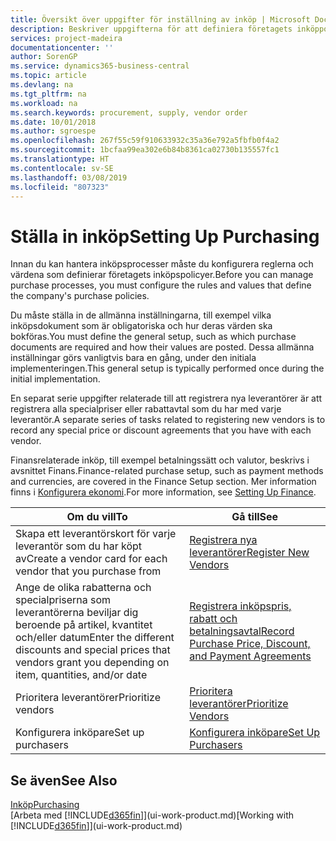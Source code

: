 ```yaml
---
title: Översikt över uppgifter för inställning av inköp | Microsoft Docs
description: Beskriver uppgifterna för att definiera företagets inköppolicyer och registrerar inköpsprocesserna.
services: project-madeira
documentationcenter: ''
author: SorenGP
ms.service: dynamics365-business-central
ms.topic: article
ms.devlang: na
ms.tgt_pltfrm: na
ms.workload: na
ms.search.keywords: procurement, supply, vendor order
ms.date: 10/01/2018
ms.author: sgroespe
ms.openlocfilehash: 267f55c59f910633932c35a36e792a5fbfb0f4a2
ms.sourcegitcommit: 1bcfaa99ea302e6b84b8361ca02730b135557fc1
ms.translationtype: HT
ms.contentlocale: sv-SE
ms.lasthandoff: 03/08/2019
ms.locfileid: "807323"
---
```

# <a name="setting-up-purchasing"></a><span data-ttu-id="6ac28-103">Ställa in inköp</span><span class="sxs-lookup"><span data-stu-id="6ac28-103">Setting Up Purchasing</span></span>
<span data-ttu-id="6ac28-104">Innan du kan hantera inköpsprocesser måste du konfigurera reglerna och värdena som definierar företagets inköpspolicyer.</span><span class="sxs-lookup"><span data-stu-id="6ac28-104">Before you can manage purchase processes, you must configure the rules and values that define the company's purchase policies.</span></span>

<span data-ttu-id="6ac28-105">Du måste ställa in de allmänna inställningarna, till exempel vilka inköpsdokument som är obligatoriska och hur deras värden ska bokföras.</span><span class="sxs-lookup"><span data-stu-id="6ac28-105">You must define the general setup, such as which purchase documents are required and how their values are posted.</span></span> <span data-ttu-id="6ac28-106">Dessa allmänna inställningar görs vanligtvis bara en gång, under den initiala implementeringen.</span><span class="sxs-lookup"><span data-stu-id="6ac28-106">This general setup is typically performed once during the initial implementation.</span></span>

<span data-ttu-id="6ac28-107">En separat serie uppgifter relaterade till att registrera nya leverantörer är att registrera alla specialpriser eller rabattavtal som du har med varje leverantör.</span><span class="sxs-lookup"><span data-stu-id="6ac28-107">A separate series of tasks related to registering new vendors is to record any special price or discount agreements that you have with each vendor.</span></span>

<span data-ttu-id="6ac28-108">Finansrelaterade inköp, till exempel betalningssätt och valutor, beskrivs i avsnittet Finans.</span><span class="sxs-lookup"><span data-stu-id="6ac28-108">Finance-related purchase setup, such as payment methods and currencies, are covered in the Finance Setup section.</span></span> <span data-ttu-id="6ac28-109">Mer information finns i [Konfigurera ekonomi](finance-setup-finance.md).</span><span class="sxs-lookup"><span data-stu-id="6ac28-109">For more information, see [Setting Up Finance](finance-setup-finance.md).</span></span>

| <span data-ttu-id="6ac28-110">Om du vill</span><span class="sxs-lookup"><span data-stu-id="6ac28-110">To</span></span> | <span data-ttu-id="6ac28-111">Gå till</span><span class="sxs-lookup"><span data-stu-id="6ac28-111">See</span></span> |
| --- | --- |
| <span data-ttu-id="6ac28-112">Skapa ett leverantörskort för varje leverantör som du har köpt av</span><span class="sxs-lookup"><span data-stu-id="6ac28-112">Create a vendor card for each vendor that you purchase from</span></span>|[<span data-ttu-id="6ac28-113">Registrera nya leverantörer</span><span class="sxs-lookup"><span data-stu-id="6ac28-113">Register New Vendors</span></span>](purchasing-how-register-new-vendors.md) |
| <span data-ttu-id="6ac28-114">Ange de olika rabatterna och specialpriserna som leverantörerna beviljar dig beroende på artikel, kvantitet och/eller datum</span><span class="sxs-lookup"><span data-stu-id="6ac28-114">Enter the different discounts and special prices that vendors grant you depending on item, quantities, and/or date</span></span> |[<span data-ttu-id="6ac28-115">Registrera inköpspris, rabatt och betalningsavtal</span><span class="sxs-lookup"><span data-stu-id="6ac28-115">Record Purchase Price, Discount, and Payment Agreements</span></span>](purchasing-how-record-purchase-price-discount-payment-agreements.md) |
| <span data-ttu-id="6ac28-116">Prioritera leverantörer</span><span class="sxs-lookup"><span data-stu-id="6ac28-116">Prioritize vendors</span></span> |[<span data-ttu-id="6ac28-117">Prioritera leverantörer</span><span class="sxs-lookup"><span data-stu-id="6ac28-117">Prioritize Vendors</span></span>](purchasing-how-prioritize-vendors.md) |
| <span data-ttu-id="6ac28-118">Konfigurera inköpare</span><span class="sxs-lookup"><span data-stu-id="6ac28-118">Set up purchasers</span></span> |[<span data-ttu-id="6ac28-119">Konfigurera inköpare</span><span class="sxs-lookup"><span data-stu-id="6ac28-119">Set Up Purchasers</span></span>](purchasing-how-setup-purchasers.md) |

## <a name="see-also"></a><span data-ttu-id="6ac28-120">Se även</span><span class="sxs-lookup"><span data-stu-id="6ac28-120">See Also</span></span>
[<span data-ttu-id="6ac28-121">Inköp</span><span class="sxs-lookup"><span data-stu-id="6ac28-121">Purchasing</span></span>](purchasing-manage-purchasing.md)  
<span data-ttu-id="6ac28-122">[Arbeta med [!INCLUDE[d365fin](includes/d365fin_md.md)]](ui-work-product.md)</span><span class="sxs-lookup"><span data-stu-id="6ac28-122">[Working with [!INCLUDE[d365fin](includes/d365fin_md.md)]](ui-work-product.md)</span></span>
